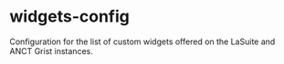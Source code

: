 # widgets-config
Configuration for the list of custom widgets offered on the LaSuite and ANCT Grist instances.
